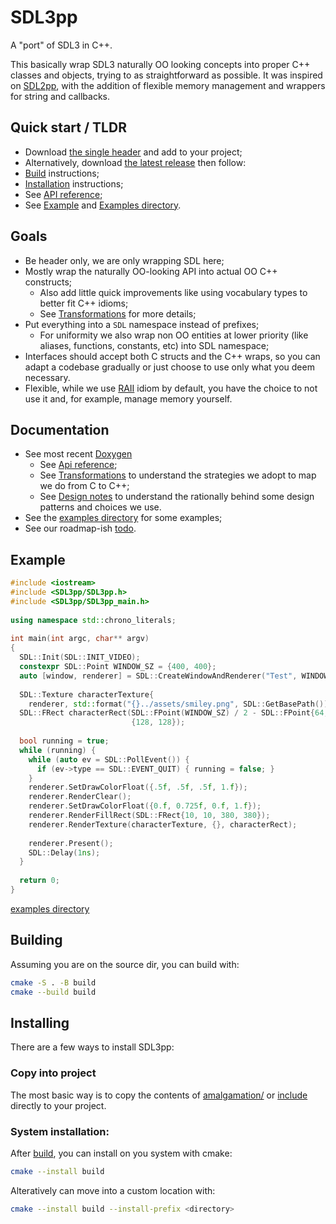 SDL3pp
======

A "port" of SDL3 in C++.

This basically wrap SDL3 naturally OO looking concepts into proper C++ classes
and objects, trying to as straightforward as possible. It was inspired on
[SDL2pp](https://github.com/libSDL2pp/libSDL2pp), with the addition of flexible
memory management and wrappers for string and callbacks.

## Quick start / TLDR

- Download [the single header](./amalgamation/SDL3pp/) and add to your project;
- Alternatively, download
  [the latest release](https://github.com/talesm/SDL3pp/releases) then follow:
- [Build](#building) instructions; 
- [Installation](#installing) instructions;
- See [API reference](https://talesm.github.io/SDL3pp/ApiByCategory.html);
- See [Example](#example) and [Examples directory](./examples/).


## Goals

- Be header only, we are only wrapping SDL here;
- Mostly wrap the naturally OO-looking API into actual OO C++ constructs;
  - Also add little quick improvements like using vocabulary types to better fit
    C++ idioms;
  - See [Transformations](https://talesm.github.io/SDL3pp/transformations.html)
    for more details;
- Put everything into a `SDL` namespace instead of prefixes;
  - For uniformity we also wrap non OO entities at lower priority (like aliases,
    functions, constants, etc) into SDL namespace;
- Interfaces should accept both C structs and the C++ wraps, so you can adapt a
  codebase gradually or just choose to use only what you deem necessary.
- Flexible, while we use [RAII](https://en.cppreference.com/w/cpp/language/raii)
  idiom by default, you have the choice to not use it and, for example, manage
  memory yourself.

## Documentation

- See most recent [Doxygen](https://talesm.github.io/SDL3pp/)
  - See [Api reference](https://talesm.github.io/SDL3pp/ApiByCategory.html);
  - See [Transformations](https://talesm.github.io/SDL3pp/transformations.html)
    to understand the strategies we adopt to map we do from C to C++;
  - See [Design notes](https://talesm.github.io/SDL3pp/group__DesignNotes.html)
    to understand the rationally behind some design patterns and choices we use.
- See the [examples directory](https://github.com/talesm/SDL3pp/tree/main/examples)
  for some examples;
- See our roadmap-ish [todo](todo.md).

## Example

```cpp
#include <iostream>
#include <SDL3pp/SDL3pp.h>
#include <SDL3pp/SDL3pp_main.h>
 
using namespace std::chrono_literals;
 
int main(int argc, char** argv)
{
  SDL::Init(SDL::INIT_VIDEO);
  constexpr SDL::Point WINDOW_SZ = {400, 400};
  auto [window, renderer] = SDL::CreateWindowAndRenderer("Test", WINDOW_SZ);
 
  SDL::Texture characterTexture{
    renderer, std::format("{}../assets/smiley.png", SDL::GetBasePath())};
  SDL::FRect characterRect(SDL::FPoint(WINDOW_SZ) / 2 - SDL::FPoint{64, 64},
                           {128, 128});
 
  bool running = true;
  while (running) {
    while (auto ev = SDL::PollEvent()) {
      if (ev->type == SDL::EVENT_QUIT) { running = false; }
    }
    renderer.SetDrawColorFloat({.5f, .5f, .5f, 1.f});
    renderer.RenderClear();
    renderer.SetDrawColorFloat({0.f, 0.725f, 0.f, 1.f});
    renderer.RenderFillRect(SDL::FRect{10, 10, 380, 380});
    renderer.RenderTexture(characterTexture, {}, characterRect);
 
    renderer.Present();
    SDL::Delay(1ns);
  }
 
  return 0;
}
```

[examples directory](https://github.com/talesm/SDL3pp/tree/main/examples)

## Building

Assuming you are on the source dir, you can build with:

```sh
cmake -S . -B build
cmake --build build
```

## Installing

There are a few ways to install SDL3pp:

### Copy into project

The most basic way is to copy the contents of
[amalgamation/](./amalgamation/SDL3pp/) or [include](./include/SDL3pp/) directly
to your project.

### System installation:

After [build](#building), you can install on you system with cmake:

```sh
cmake --install build
```

Alteratively can move into a custom location with:

```sh
cmake --install build --install-prefix <directory>
```
